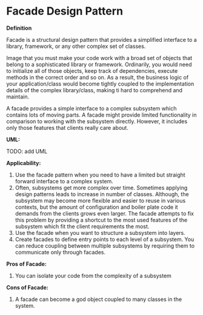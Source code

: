 # Facade Design Pattern

**Definition**

Facade is a structural design pattern that provides a simplified interface
to a library, framework, or any other complex set of classes.

Image that you must make your code work with a broad set of objects that
belong to a sophisticated library or framework. Ordinarily, you would
need to initialize all of those objects, keep track of dependencies,
execute methods in the correct order and so on. As a result, the business
logic of your application/class would become tightly coupled to the implementation
details of the complex library/class, making ti hard to comprehend and maintain.

A facade provides a simple interface to a complex subsystem which contains
lots of moving parts. A facade might provide limited functionality in
comparison to working with the subsystem directly. However, it includes
only those features that clients really care about.

**UML:**

TODO: add UML

**Applicability:**

1. Use the facade pattern when you need to have a limited but straight forward
interface to a complex system.
2. Often, subsystems get more complex over time. Sometimes applying design
patterns leads to increase in number of classes. Although, the subsystem
may become more flexible and easier to reuse in various contexts, but
the amount of configuration and boiler plate code it demands from the clients
grows even larger. The facade attempts to fix this problem by providing a shortcut
to the most used features of the subsystem which fit the client requirements the most.
3. Use the facade when you want to structure a subsystem into layers.
4. Create facades to define entry points to each level of a subsystem.
You can reduce coupling between multiple subsystems by requiring them to
communicate only through facades.

**Pros of Facade:**
1. You can isolate your code from the complexity of a subsystem


**Cons of Facade:**
1. A facade can become a god object coupled to many classes in the system.
